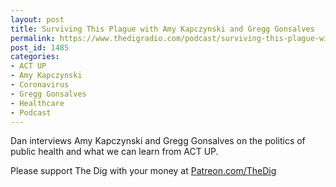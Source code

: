 ```yaml
---
layout: post
title: Surviving This Plague with Amy Kapczynski and Gregg Gonsalves
permalink: https://www.thedigradio.com/podcast/surviving-this-plague-with-amy-kapczynski-and-gregg-gonsalves/index.html
post_id: 1485
categories: 
- ACT UP
- Amy Kapczynski
- Coronavirus
- Gregg Gonsalves
- Healthcare
- Podcast
---
```


Dan interviews Amy Kapczynski and Gregg Gonsalves on the politics of public health and what we can learn from ACT UP.

Please support The Dig with your money at 
[Patreon.com/TheDig](http://Patreon.com/TheDig)